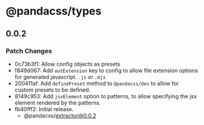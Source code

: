 # @pandacss/types

## 0.0.2

### Patch Changes

- 0c73b3f1: Allow config objects as presets
- f849d067: Add `outExtension` key to config to allow file extension options for generated javascript. `.js` or `.mjs`
- 200411af: Add `definePreset` method to `@pandacss/dev` to allow for custom presets to be defined.
- 8149c953: Add `jsxElement` option to patterns, to allow specifying the jsx element rendered by the patterns.
- fb40fff2: Initial release.
  - @pandacss/extractor@0.0.2
